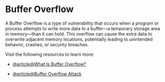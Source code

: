 # Buffer Overflow

A Buffer Overflow is a type of vulnerability that occurs when a program or process attempts to write more data to a buffer—a temporary storage area in memory—than it can hold. This overflow can cause the extra data to overwrite adjacent memory locations, potentially leading to unintended behavior, crashes, or security breaches.

Visit the following resources to learn more:

- [@article@What Is Buffer Overflow?](https://www.fortinet.com/resources/cyberglossary/buffer-overflow)

- [@article@Buffer Overflow Attack](https://www.imperva.com/learn/application-security/buffer-overflow/)
